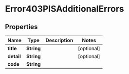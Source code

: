 # Error403PISAdditionalErrors

## Properties
Name | Type | Description | Notes
------------ | ------------- | ------------- | -------------
**title** | **String** |  |  [optional]
**detail** | **String** |  |  [optional]
**code** | **String** |  | 
